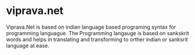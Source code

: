 # viprava.net

Viprava.Net is based on indian language based programing syntax for programming languague. 
The Programming langauge is based on sankskrit words and helps in translating and transforming to orther indian or 
sanksrit language at ease.


